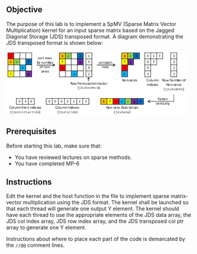 
## Objective


The purpose of this lab is to implement a SpMV (Sparse Matrix Vector Multiplication) kernel for an input sparse matrix based
on the Jagged Diagonal Storage (JDS) transposed format. A diagram demonstrating the JDS transposed format is shown below:

![image](imgs/figure.png "thumbnail")

## Prerequisites

Before starting this lab, make sure that:

* You have reviewed lectures on sparse methods.
* You have completed MP-6

## Instructions

Edit the kernel and the host function in the file to implement sparse matrix-vector multiplication using the JDS format. The kernel shall
be launched so that each thread will generate one output Y element. The kernel should have each thread to use the appropriate elements of
the JDS data array, the JDS col index array, JDS row index array, and the JDS transposed col ptr array to generate one Y element.

Instructions about where to place each part of the code is demarcated by the `//@@` comment lines.
